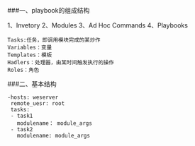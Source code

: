 ###一、playbook的组成结构

1、Invetory
2、Modules
3、Ad Hoc Commands
4、Playbooks

	Tasks:任务，即调用模块完成的某炒作
	Variables：变量
	Templates：模板
	Hadlers：处理器，由某时间触发执行的操作
	Roles：角色
	
###二、基本结构

	-hosts: weserver
	 remote_uesr: root
	 tasks:
	 - task1
	   modulename： module_args
	 - task2
	   modulename: module_args

	